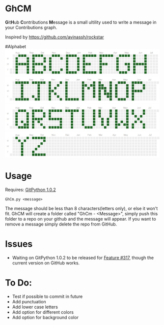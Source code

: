 # GhCM

**G**it**H**ub **C**ontributions **M**essage is a small ultility used to write a message in your Contributions graph.

Inspired by https://github.com/avinassh/rockstar

#Alphabet
![a-h](images/sample1.jpg)
![i-p](images/sample2.jpg)
![q-x](images/sample3.jpg)
![yz](images/sample4.jpg)

# Usage
Requires: [GitPython 1.0.2](https://github.com/gitpython-developers/GitPython)

    GhCm.py <message>

The message should be less than 8 characters(letters only), or else it won't fit. GhCM will create a folder called "GhCm - \<Message\>", simply push this folder to a repo on your github and the message will appear. If you want to remove a message simply delete the repo from GitHub.

# Issues
 * Waiting on GitPython 1.0.2 to be released for [Feature #317](https://github.com/gitpython-developers/GitPython/pull/317), though the current version on GitHub works.

# To Do:
  * Test if possible to commit in future
  * Add punctuation
  * Add lower case letters
  * Add option for different colors
  * Add option for background color
